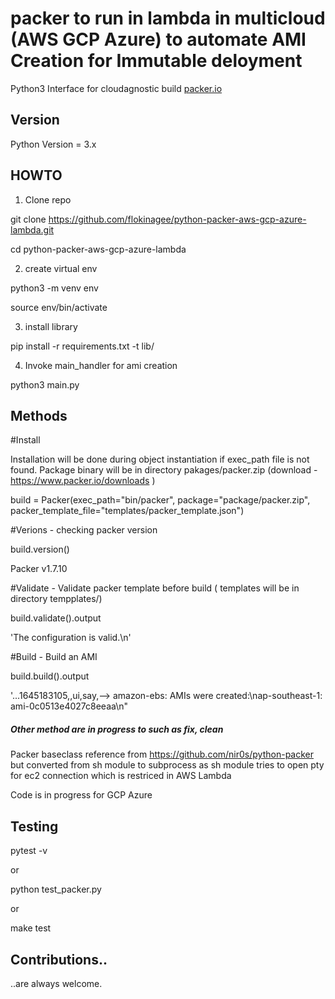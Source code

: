 packer to run in lambda in multicloud (AWS GCP Azure) to automate AMI Creation for Immutable deloyment
=============


Python3 Interface for cloudagnostic build [packer.io](http://www.packer.io)

## Version
Python Version = 3.x

## HOWTO
1) Clone repo

git clone https://github.com/flokinagee/python-packer-aws-gcp-azure-lambda.git

cd python-packer-aws-gcp-azure-lambda

2) create virtual env

python3 -m venv env

source env/bin/activate

3) install library

pip install -r requirements.txt -t lib/

4) Invoke main_handler for ami creation

python3 main.py

## Methods ###

#Install

Installation will be done during object instantiation if exec_path file is not found. Package binary will be in directory pakages/packer.zip (download - https://www.packer.io/downloads )

build = Packer(exec_path="bin/packer", package="package/packer.zip", packer_template_file="templates/packer_template.json")


#Verions - checking packer version

build.version()

Packer v1.7.10

#Validate - Validate packer template before build ( templates will be in directory tempplates/)

build.validate().output

'The configuration is valid.\n'

#Build -  Build an AMI

build.build().output

'...1645183105,,ui,say,--> amazon-ebs: AMIs were created:\\nap-southeast-1: ami-0c0513e4027c8eeaa\\n"


##### Other method are in progress to such as fix, clean ###
Packer baseclass reference from https://github.com/nir0s/python-packer but converted from sh module to subprocess as sh module tries to open pty for ec2 connection which is restriced in AWS Lambda

Code is in progress for GCP Azure


## Testing

pytest -v

or

python test_packer.py

or

make test

## Contributions..

..are always welcome.
